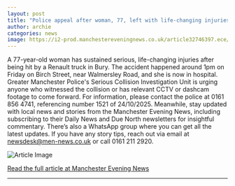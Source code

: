 ```yaml
---
layout: post
title: "Police appeal after woman, 77, left with life-changing injuries in Bury crash"
author: archie
categories: news
image: https://i2-prod.manchestereveningnews.co.uk/article32746397.ece/ALTERNATES/s1200/0_BirchStreet.jpg
---
```

A 77-year-old woman has sustained serious, life-changing injuries after being hit by a Renault truck in Bury. The accident happened around 1pm on Friday on Birch Street, near Walmersley Road, and she is now in hospital. Greater Manchester Police's Serious Collision Investigation Unit is urging anyone who witnessed the collision or has relevant CCTV or dashcam footage to come forward. For information, please contact the police at 0161 856 4741, referencing number 1521 of 24/10/2025. Meanwhile, stay updated with local news and stories from the Manchester Evening News, including subscribing to their Daily News and Due North newsletters for insightful commentary. There’s also a WhatsApp group where you can get all the latest updates. If you have any story tips, reach out via email at newsdesk@men-news.co.uk or call 0161 211 2920.

![Article Image](https://i2-prod.manchestereveningnews.co.uk/article32746397.ece/ALTERNATES/s1200/0_BirchStreet.jpg)

[Read the full article at Manchester Evening News](https://www.manchestereveningnews.co.uk/news/greater-manchester-news/police-appeal-after-woman-77-32748027)

---

